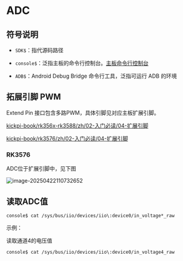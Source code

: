 # ADC



## 符号说明

* `SDK$`：指代源码路径

* `console$`：泛指主板的命令行控制台。[主板命令行控制台](../02-入门必读/02-快速使用.md#console_readme)

* `ADB$`：Android Debug Bridge 命令行工具，泛指可运行 ADB 的环境



## 拓展引脚 PWM

Extend Pin 接口包含多路PWM，具体引脚见对应主板扩展引脚。

[kickpi-book/rk356x-rk3588/zh/02-入门必读/04-扩展引脚](../../../rk356x-rk3588/zh/02-入门必读/04-扩展引脚)

[kickpi-book/rk3576/zh/02-入门必读/04-扩展引脚](../../../rk3576/zh/02-入门必读/04-扩展引脚)



### RK3576

ADC位于扩展引脚中，见下图

![image-20250422110732652](C:\Users\16708\AppData\Roaming\Typora\typora-user-images\image-20250422110732652.png)



## **读取ADC值**

```
console$ cat /sys/bus/iio/devices/iio\:device0/in_voltage*_raw
```



示例：

读取通道4的电压值

```
console$ cat /sys/bus/iio/devices/iio\:device0/in_voltage4_raw
```


